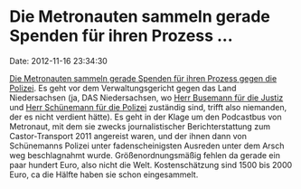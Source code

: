 Die Metronauten sammeln gerade Spenden für ihren Prozess \...
=============================================================

Date: 2012-11-16 23:34:30

[Die Metronauten sammeln gerade Spenden für ihren Prozess gegen die
Polizei](http://www.metronaut.de/2012/11/podcast-bus-verfahren-antwort-polizei/).
Es geht vor dem Verwaltungsgericht gegen das Land Niedersachsen (ja, DAS
Niedersachsen, wo [Herr Busemann für die Justiz](/?ts=aed072d2) und
[Herr Schünemann für die Polizei](/?q=Sch%C3%BCnemann) zuständig sind,
trifft also niemanden, der es nicht verdient hätte). Es geht in der
Klage um den Podcastbus von Metronaut, mit dem sie zwecks
journalistischer Berichterstattung zum Castor-Transport 2011 angereist
waren, und der ihnen dann von Schünemanns Polizei unter
fadenscheinigsten Ausreden unter dem Arsch weg beschlagnahmt wurde.
Größenordnungsmäßig fehlen da gerade ein paar hundert Euro, also nicht
die Welt. Kostenschätzung sind 1500 bis 2000 Euro, ca die Hälfte haben
sie schon eingesammelt.
